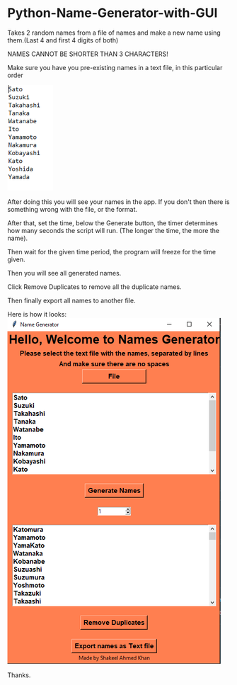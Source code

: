 # Python-Name-Generator-with-GUI
Takes 2 random names from a file of names and make a new name using them.(Last 4 and first 4 digits of both)

NAMES CANNOT BE SHORTER THAN 3 CHARACTERS!

Make sure you have you pre-existing names in a text file, in this particular order

![alt text](https://github.com/ShakeelAhmed123/Python-Name-Generator-with-GUI/blob/main/format.PNG)


After doing this you will see your names in the app. If you don't then there is something wrong with the file, or the format.

After that, set the time, below the Generate button, the timer determines how many seconds the script will run. (The longer the time, the more the name).

Then wait for the given time period, the program will freeze for the time given.

Then you will see all generated names.

Click Remove Duplicates to remove all the duplicate names.

Then finally export all names to another file.

Here is how it looks:
![alt text](https://github.com/ShakeelAhmed123/Python-Name-Generator-with-GUI/blob/main/file.PNG)


Thanks.
